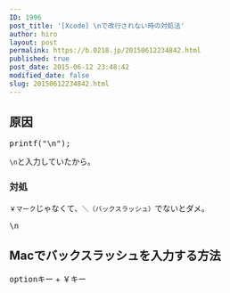 ```yaml
---
ID: 1996
post_title: '[Xcode] \nで改行されない時の対処法'
author: hiro
layout: post
permalink: https://b.0218.jp/20150612234842.html
published: true
post_date: 2015-06-12 23:48:42
modified_date: false
slug: 20150612234842.html
---
```

<h2>原因</h2>
<pre>printf("\n");</pre>

<p><code>\n</code>と入力していたから。</p>

<h3>対処</h3>
<p><code>￥マーク</code>じゃなくて、<code>＼（バックスラッシュ）</code>でないとダメ。</p>

<pre>\n</pre>

<h2>Macでバックスラッシュを入力する方法</h2>
<p><kbd>optionキー</kbd> + <kbd>￥キー</kbd></p>